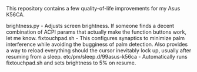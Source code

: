 This repository contains a few quality-of-life improvements for my Asus K56CA.

brightness.py - Adjusts screen brightness.  If someone finds a decent combination of ACPI params that actually make the function buttons work, let me know.
fixtouchpad.sh - This configures synaptics to minimize palm interference while avoiding the bugginess of palm detection.  Also provides a way to reload everything should the cursor inevitably lock up, usually after resuming from a sleep.
etc/pm/sleep.d/99asus-k56ca - Automatically runs fixtouchpad.sh and sets brightness to 5% on resume.
